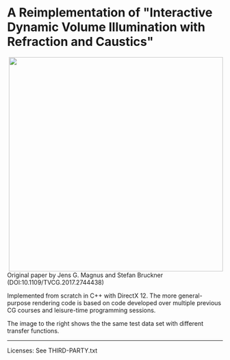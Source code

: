 # A Reimplementation of "Interactive Dynamic Volume Illumination with Refraction and Caustics"
<img align="right" width="500" height="500" src="https://user-images.githubusercontent.com/16600000/150677521-7acbc588-6b7f-4232-8a26-6003a9b7422b.png">

Original paper by Jens G. Magnus and Stefan Bruckner (DOI:10.1109/TVCG.2017.2744438)

Implemented from scratch in C++ with DirectX 12. The more general-purpose rendering code is based on code developed over multiple previous CG courses and leisure-time programming sessions.

The image to the right shows the the same test data set with different transfer functions.

-------------------
Licenses:
See THIRD-PARTY.txt
